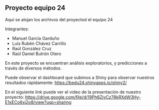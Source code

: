 ## Proyecto equipo 24

Aquí se alojan los archivos del proyectod el equipo 24

Integrantes:
  - Manuel García Garduño
  - Luis Rubén Chávez Carrillo
  - Raúl González Cruz
  - Raúl Daniel Butrón Otero


En este proyecto se encuentran análisis exploratorios, y predicciones a través de diversos métodos. 

Puede observar el dashboard que subimos a Shiny para observar nuestros resultados rápidamente:
https://bedu24.shinyapps.io/shiny2/

En el siguiente link puede ver el video de la presentación de nuestro proyecto:
https://drive.google.com/file/d/19Ph6ZjvCz78kRXdW3Hy-E1xECo6xj2o8/view?usp=sharing
